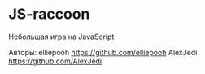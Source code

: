 # JS-raccoon
Небольшая игра на JavaScript

Авторы:
  elliepooh https://github.com/elliepooh
  AlexJedi https://github.com/AlexJedi

